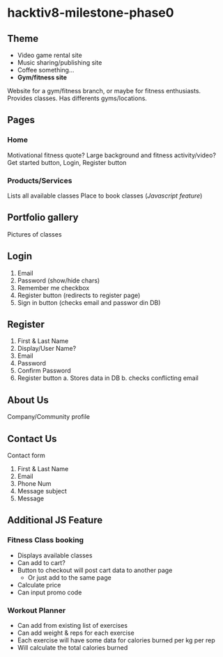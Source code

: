# hacktiv8-milestone-phase0

## Theme

- Video game rental site
- Music sharing/publishing site
- Coffee something...
- **Gym/fitness site**

Website for a gym/fitness branch, or maybe for fitness enthusiasts. Provides classes.
Has differents gyms/locations.

## Pages

### Home

Motivational fitness quote?
Large background and fitness activity/video?
Get started button, Login, Register button

### Products/Services

Lists all available classes
Place to book classes (*Javascript feature*)

## Portfolio gallery

Pictures of classes

## Login

1. Email
2. Password (show/hide chars)
3. Remember me checkbox
4. Register button (redirects to register page)
5. Sign in button (checks email and passwor din DB)

## Register

1. First & Last Name
2. Display/User Name?
3. Email
4. Password
5. Confirm Password
6. Register button
   a. Stores data in DB
   b. checks conflicting email

## About Us

Company/Community profile

## Contact Us

Contact form

1. First & Last Name
2. Email
3. Phone Num
4. Message subject
5. Message

## Additional JS Feature

### Fitness Class booking

- Displays available classes
- Can add to cart?
- Button to checkout will post cart data to another page
  - Or just add to the same page
- Calculate price
- Can input promo code

### Workout Planner

- Can add from existing list of exercises
- Can add weight & reps for each exercise
- Each exercise will have some data for calories burned per kg per rep
- Will calculate the total calories burned
